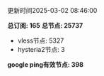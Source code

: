 更新时间2025-03-02 08:46:00

**总订阅: 165**
**总节点: 25737**
- vless节点: 5327
- hysteria2节点: 3

**google ping有效节点: 398**
